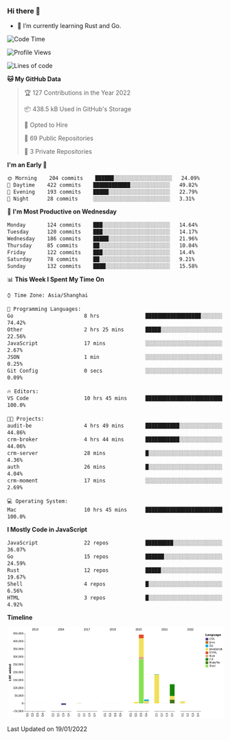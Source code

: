 ### Hi there 👋

- 🌱 I’m currently learning Rust and Go.

<!--START_SECTION:waka-->
![Code Time](http://img.shields.io/badge/Code%20Time-136%20hrs%203%20mins-blue)

![Profile Views](http://img.shields.io/badge/Profile%20Views-0-blue)

![Lines of code](https://img.shields.io/badge/From%20Hello%20World%20I%27ve%20Written-796%20Thousand%20lines%20of%20code-blue)

**🐱 My GitHub Data** 

> 🏆 127 Contributions in the Year 2022
 > 
> 📦 438.5 kB Used in GitHub's Storage 
 > 
> 💼 Opted to Hire
 > 
> 📜 69 Public Repositories 
 > 
> 🔑 3 Private Repositories  
 > 
**I'm an Early 🐤** 

```text
🌞 Morning    204 commits    ██████░░░░░░░░░░░░░░░░░░░   24.09% 
🌆 Daytime    422 commits    ████████████░░░░░░░░░░░░░   49.82% 
🌃 Evening    193 commits    █████░░░░░░░░░░░░░░░░░░░░   22.79% 
🌙 Night      28 commits     ░░░░░░░░░░░░░░░░░░░░░░░░░   3.31%

```
📅 **I'm Most Productive on Wednesday** 

```text
Monday       124 commits    ███░░░░░░░░░░░░░░░░░░░░░░   14.64% 
Tuesday      120 commits    ███░░░░░░░░░░░░░░░░░░░░░░   14.17% 
Wednesday    186 commits    █████░░░░░░░░░░░░░░░░░░░░   21.96% 
Thursday     85 commits     ██░░░░░░░░░░░░░░░░░░░░░░░   10.04% 
Friday       122 commits    ███░░░░░░░░░░░░░░░░░░░░░░   14.4% 
Saturday     78 commits     ██░░░░░░░░░░░░░░░░░░░░░░░   9.21% 
Sunday       132 commits    ████░░░░░░░░░░░░░░░░░░░░░   15.58%

```


📊 **This Week I Spent My Time On** 

```text
⌚︎ Time Zone: Asia/Shanghai

💬 Programming Languages: 
Go                       8 hrs               ██████████████████░░░░░░░   74.42% 
Other                    2 hrs 25 mins       █████░░░░░░░░░░░░░░░░░░░░   22.56% 
JavaScript               17 mins             ░░░░░░░░░░░░░░░░░░░░░░░░░   2.67% 
JSON                     1 min               ░░░░░░░░░░░░░░░░░░░░░░░░░   0.25% 
Git Config               0 secs              ░░░░░░░░░░░░░░░░░░░░░░░░░   0.09%

🔥 Editors: 
VS Code                  10 hrs 45 mins      █████████████████████████   100.0%

🐱‍💻 Projects: 
audit-be                 4 hrs 49 mins       ███████████░░░░░░░░░░░░░░   44.86% 
crm-broker               4 hrs 44 mins       ███████████░░░░░░░░░░░░░░   44.06% 
crm-server               28 mins             █░░░░░░░░░░░░░░░░░░░░░░░░   4.36% 
auth                     26 mins             █░░░░░░░░░░░░░░░░░░░░░░░░   4.04% 
crm-moment               17 mins             ░░░░░░░░░░░░░░░░░░░░░░░░░   2.69%

💻 Operating System: 
Mac                      10 hrs 45 mins      █████████████████████████   100.0%

```

**I Mostly Code in JavaScript** 

```text
JavaScript               22 repos            █████████░░░░░░░░░░░░░░░░   36.07% 
Go                       15 repos            ██████░░░░░░░░░░░░░░░░░░░   24.59% 
Rust                     12 repos            █████░░░░░░░░░░░░░░░░░░░░   19.67% 
Shell                    4 repos             █░░░░░░░░░░░░░░░░░░░░░░░░   6.56% 
HTML                     3 repos             █░░░░░░░░░░░░░░░░░░░░░░░░   4.92%

```


**Timeline**

![Chart not found](https://raw.githubusercontent.com/elton/elton/main/charts/bar_graph.png) 


 Last Updated on 19/01/2022
<!--END_SECTION:waka-->

<!--
**elton/elton** is a ✨ _special_ ✨ repository because its `README.md` (this file) appears on your GitHub profile.

Here are some ideas to get you started:

- 🔭 I’m currently working on ...
- 🌱 I’m currently learning ...
- 👯 I’m looking to collaborate on ...
- 🤔 I’m looking for help with ...
- 💬 Ask me about ...
- 📫 How to reach me: ...
- 😄 Pronouns: ...
- ⚡ Fun fact: ...
-->
